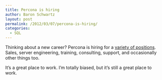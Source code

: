 ```yaml
---
title: Percona is hiring
author: Baron Schwartz
layout: post
permalink: /2012/03/07/percona-is-hiring/
categories:
  - SQL
---
```

Thinking about a new career? Percona is hiring for a [variety of positions][1]. Sales, server engineering, training, consulting, support, and occasionally other things too.

It&#8217;s a great place to work. I&#8217;m totally biased, but it&#8217;s still a great place to work.

 [1]: http://www.percona.com/about-us/careers/open-positions/